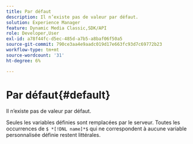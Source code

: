 ```yaml
---
title: Par défaut
description: Il n’existe pas de valeur par défaut.
solution: Experience Manager
feature: Dynamic Media Classic,SDK/API
role: Developer,User
exl-id: a78f44fc-d5ec-485d-a7b5-a8baf06f50a5
source-git-commit: 790ce3aa4e9aadc019d17e663fc93d7c69772b23
workflow-type: tm+mt
source-wordcount: '31'
ht-degree: 6%

---
```


# Par défaut{#default}

Il n’existe pas de valeur par défaut.

Seules les variables définies sont remplacées par le serveur. Toutes les occurrences de `$ *[!DNL name]*$` qui ne correspondent à aucune variable personnalisée définie restent littérales.
